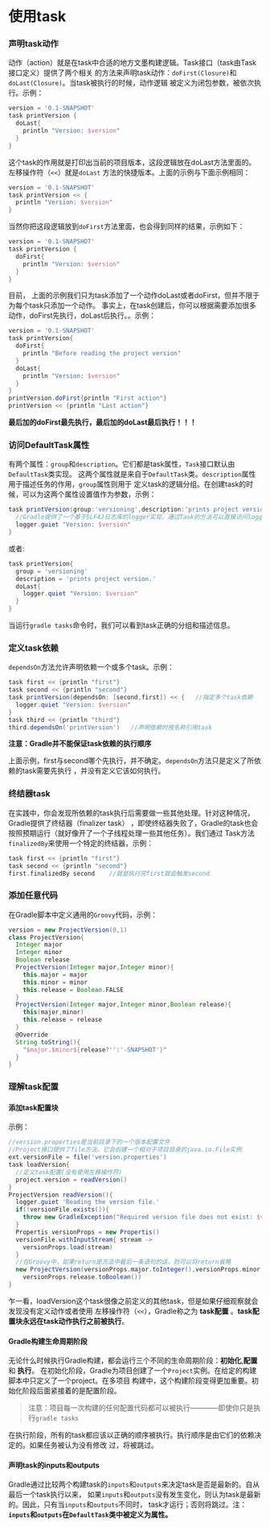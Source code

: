 使用task
========================
### 声明task动作
动作（action）就是在task中合适的地方文墨构建逻辑。Task接口（task由Task接口定义）提供了两个相关
的方法来声明task动作：`doFirst(Closure)`和`doLast(Closure)`。当task被执行的时候，动作逻辑
被定义为闭包参数，被依次执行。示例：
```gradle
version = '0.1-SNAPSHOT'
task printVersion {
  doLast{
    println "Version: $version"
  }
}
```
这个task的作用就是打印出当前的项目版本，这段逻辑放在doLast方法里面的。左移操作符（`<<`）就是`doLast`
方法的快捷版本。上面的示例与下面示例相同：
```gradle
version = '0.1-SNAPSHOT'
task printVersion << {
  println "Version: $version"
}
```
当然你把这段逻辑放到`doFirst`方法里面，也会得到同样的结果，示例如下：
```gradle
version = '0.1-SNAPSHOT'
task printVersion {
  doFirst{
    println "Version: $version"
  }
}
```
目前， 上面的示例我们只为task添加了一个动作doLast或者doFirst，但并不限于为每个task只添加一个动作。
事实上，在task创建后，你可以根据需要添加很多动作，doFirst先执行，doLast后执行。。示例：
```gradle
version = '0.1-SNAPSHOT'
task printVersion{
  doFirst{
    println "Before reading the project version"
  }
  doLast{
    println "Version: $version"
  }
}
printVersion.doFirst{println "First action"}
printVersion << {println "Last action"}
```
**最后加的doFirst最先执行，最后加的doLast最后执行！！！**

### 访问DefaultTask属性
有两个属性：`group`和`description`。它们都是task属性，`Task`接口默认由`DefaultTask`类实现。
这两个属性就是来自于`DefaultTask`类。`description`属性用于描述任务的作用，`group`属性则用于
定义task的逻辑分组。在创建task的时候，可以为这两个属性设置值作为参数，示例：
```gradle
task printVersion(group:'versioning',description:'prints project version.') << {
  //Gradle提供了一个基于SLF4J日志库的logger实现。通过Task的方法可以直接访问logger实例。
  logger.guiet "Version: $version"
}
```
或者:
```gradle
task printVersion{
  group = 'versioning'
  description = 'prints project version.'
  doLast{
    logger.quiet "Version: $version"
  }
}
```
当运行`gradle tasks`命令时，我们可以看到task正确的分组和描述信息。

### 定义task依赖
`dependsOn`方法允许声明依赖一个或多个task。示例：
```gradle
task first << {println "first"}
task second << {println "second"}
task printVersion(dependsOn: [second,first]) << {   //指定多个task依赖
  logger.quiet "Version: $version"
}
task third << {println "third"}
third.dependsOn('printVersion')   //声明依赖时按名称引用task
```
**注意：Gradle并不能保证task依赖的执行顺序**

上面示例，first与second哪个先执行，并不确定。`dependsOn`方法只是定义了所依赖的task需要先执行
，并没有定义它该如何执行。

### 终结器task
在实践中，你会发现所依赖的task执行后需要做一些其他处理。针对这种情况，Gradle提供了终结器（finalizer task）
，即使终结器失败了，Gradle的task也会按照预期运行（就好像开了一个子线程处理一些其他任务）。我们通过
Task方法`finalizedBy`来使用一个特定的终结器，示例：
```gradle
task first << {println "first"}
task second << {println "second"}
first.finalizedBy second    //就是执行完first就会触发second
```

### 添加任意代码
在Gradle脚本中定义通用的`Groovy`代码，示例：
```gradle
version = new ProjectVersion(0,1)
class ProjectVersion{
  Integer major
  Integer minor
  Boolean release
  ProjectVersion(Integer major,Integer minor){
    this.major = major
    this.minor = minor
    this.release = Boolean.FALSE
  }
  ProjectVersion(Integer major,Integer minor,Boolean release){
    this(major,minor)
    this.release = release
  }
  @Override
  String toString(){
    "$major.$minor${release?'':'-SNAPSHOT'}"
  }
}
```

### 理解task配置
#### 添加task配置块
示例：
```gradle
//version.properties是当前目录下的一个版本配置文件
//Project接口提供了file方法，它会创建一个相对于项目目录的java.io.File实例
ext.versionFile = file('version.properties')
task loadVersion{
  //定义task配置(没有使用左移操作符)
  project.version = readVersion()
}
ProjectVersion readVersion(){
  logger.guiet 'Reading the version file.'
  if(!versionFile.exists()){
    throw new GradleException("Required version file does not exist: $versionFile.canonicalPath")
  }
  Propertis versionProps = new Propertis()
  versionFile.withInputStream{ stream ->
    versionProps.load(stream)
  }
  //在Groovy中，如果return是方法中最后一条语句的话，则可以将return省略
  new ProjectVersion(versionProps.major.toInteger(),versionProps.minor.toInteger(),
    versionProps.release.toBoolean())
}
```
乍一看，loadVersion这个task很像之前定义的其他task，但是如果仔细观察就会发现没有定义动作或者使用
左移操作符（`<<`），Gradle称之为 **task配置** 。**task配置块永远在task动作执行之前被执行**。
#### Gradle构建生命周期阶段
无论什么时候执行Gradle构建，都会运行三个不同的生命周期阶段：**初始化**,**配置** 和 **执行**。
在初始化阶段，Gradle为项目创建了一个`Project`实例。在给定的构建脚本中只定义了一个project。在多项目
构建中，这个构建阶段变得更加重要。初始化阶段后面紧接着的是配置阶段。

> 注意：项目每一次构建的任何配置代码都可以被执行————即使你只是执行`gradle tasks`

在执行阶段，所有的task都应该以正确的顺序被执行。执行顺序是由它们的依赖决定的。如果任务被认为没有修改
过，将被跳过。
#### 声明task的inputs和outputs
Gradle通过比较两个构建task的`inputs`和`outputs`来决定task是否是最新的。自从最后一个task执行以来，
如果`inputs`和`outputs`没有发生变化，则认为task是最新的。因此，只有当`inputs`和`outputs`不同时，
task才运行；否则将跳过。注：**`inputs`和`outputs`在`DefaultTask`类中被定义为属性。**
